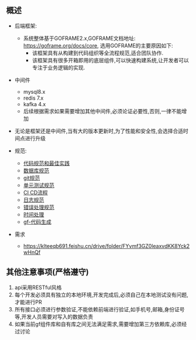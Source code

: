 ## 概述
- 后端框架: 
  - 系统整体基于GOFRAME2.x,GOFRAME文档地址: https://goframe.org/docs/core, 选用GOFRAME的主要原因如下:
    - 该框架具有从构建到代码组织等全流程规范,适合团队协作. 
    - 该框架具有很多开箱即用的底层组件,可以快速构建系统,让开发者可以专注于业务逻辑的实现.
- 中间件
  - mysql8.x
  - redis 7.x
  - kafka 4.x
  - 后续根据需求如果需要增加其他中间件,必须论证必要性,否则,一律不能增加
- 无论是框架还是中间件,当有大的版本更新时,为了性能和安全性,会选择合适时间点进行升级

- 规范: 
  - [代码规范和最佳实践](docs/代码规范和最佳实践.md)
  - [数据库规范](docs/数据库规范.md)
  - [git规范](docs/git规范.md)
  - [单元测试规范](docs/单元测试规范.md)
  - [CI CD流程](docs/CICD流程.md)
  - [日志规范](docs/日志规范.md)
  - [错误处理规范](docs/错误处理规范.md)
  - [时间处理](docs/时间处理.md)
  - [gf-代码生成](docs/gf-代码生成.md)
- 需求
  - https://klteeqb691.feishu.cn/drive/folder/FYvmf3GZ0leaxvdKK8Yck2wHnQf
  
## 其他注意事项(严格遵守)
1. api采用RESTful风格
1. 每个开发必须具有独立的本地环境,开发完成后,必须自己在本地测试没有问题,才能进行PR
2. 所有接口必须进行参数验证,不能依赖前端进行验证,如手机号,邮箱,身份证号等,开发人员需要对写入的数据负责
3. 如果当前gf组件库和自有库之间无法满足需求,需要增加第三方依赖库,必须经过讨论